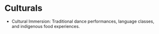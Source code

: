 # Culturals

- Cultural Immersion: Traditional dance performances, language classes, and indigenous food experiences.
